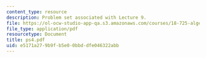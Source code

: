 ```yaml
---
content_type: resource
description: Problem set associated with Lecture 9.
file: https://ol-ocw-studio-app-qa.s3.amazonaws.com/courses/18-725-algebraic-geometry-fall-2003/e5171a279b9fb5e00bbddfe046322abb_ps4.pdf
file_type: application/pdf
resourcetype: Document
title: ps4.pdf
uid: e5171a27-9b9f-b5e0-0bbd-dfe046322abb
---
```

